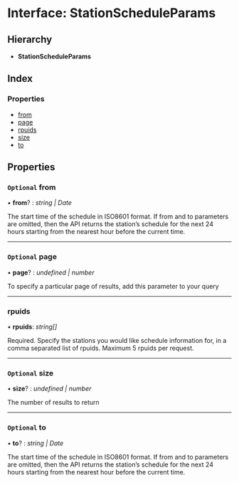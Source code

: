# Interface: StationScheduleParams

## Hierarchy

-   **StationScheduleParams**

## Index

### Properties

-   [from](stationscheduleparams.md#optional-from)
-   [page](stationscheduleparams.md#optional-page)
-   [rpuids](stationscheduleparams.md#rpuids)
-   [size](stationscheduleparams.md#optional-size)
-   [to](stationscheduleparams.md#optional-to)

## Properties

### `Optional` from

• **from**? : _string | Date_

The start time of the schedule in ISO8601 format. If from and to parameters are
omitted, then the API returns the station’s schedule for the next 24 hours
starting from the nearest hour before the current time.

---

### `Optional` page

• **page**? : _undefined | number_

To specify a particular page of results, add this parameter to your query

---

### rpuids

• **rpuids**: _string[]_

Required. Specify the stations you would like schedule information for, in a
comma separated list of rpuids. Maximum 5 rpuids per request.

---

### `Optional` size

• **size**? : _undefined | number_

The number of results to return

---

### `Optional` to

• **to**? : _string | Date_

The start time of the schedule in ISO8601 format. If from and to parameters are
omitted, then the API returns the station’s schedule for the next 24 hours
starting from the nearest hour before the current time.
